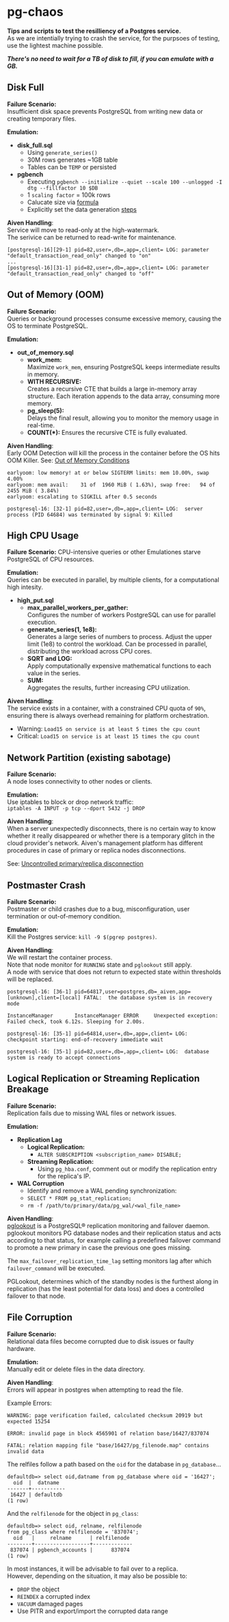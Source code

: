# pg-chaos

**Tips and scripts to test the resilliency of a Postgres service.**<br>
As we are intentially trying to crash the service, for the purpsoes of testing, use the lightest machine possible. 

***There's no need to wait for a TB of disk to fill, if you can emulate with a GB.***

## Disk Full
**Failure Scenario:**<br>
Insufficient disk space prevents PostgreSQL from writing new data or creating temporary files.

**Emulation:** 
* **disk_full.sql**
  * Using `generate_series()`
  * 30M rows generates ~1GB table
  * Tables can be `TEMP` or persisted
* **pgbench**
  * Executing `pgbench --initialize --quiet --scale 100 --unlogged -I dtg --fillfactor 10 $DB`
  * 1 `scaling factor` = 100k rows
  * Calucate size via [formula](https://www.cybertec-postgresql.com/en/a-formula-to-calculate-pgbench-scaling-factor-for-target-db-size/)
  * Explicitly set the data generation [steps](https://www.postgresql.org/docs/current/pgbench.html#PGBENCH-INIT-OPTIONS)

**Aiven Handling**:<br>
Service will move to read-only at the high-watermark.<br>
The serivice can be returned to read-write for maintenance. 

```
[postgresql-16][29-1] pid=82,user=,db=,app=,client= LOG: parameter "default_transaction_read_only" changed to "on"
...
[postgresql-16][31-1] pid=82,user=,db=,app=,client= LOG: parameter "default_transaction_read_only" changed to "off"
```


## Out of Memory (OOM)
**Failure Scenario:**<br>
Queries or background processes consume excessive memory, causing the OS to terminate PostgreSQL.

**Emulation:**<br>
* **out_of_memory.sql**<br>
  * **work_mem:**<br>
  Maximize `work_mem`, ensuring PostgreSQL keeps intermediate results in memory.
  * **WITH RECURSIVE:**<br>
  Creates a recursive CTE that builds a large in-memory array structure.
  Each iteration appends to the data array, consuming more memory.
  * **pg_sleep(5):**<br>
  Delays the final result, allowing you to monitor the memory usage in real-time.
  * **COUNT(*):**
  Ensures the recursive CTE is fully evaluated.

**Aiven Handling**:<br>
Early OOM Detection will kill the process in the container before the OS hits OOM Killer. See: [Out of Memory Conditions](https://github.com/aiven/aiven-docs/blob/main/docs/platform/concepts/out-of-memory-conditions.md)

```
earlyoom: low memory! at or below SIGTERM limits: mem 10.00%, swap  4.00%                                  
earlyoom: mem avail:    31 of  1960 MiB ( 1.63%), swap free:   94 of 2455 MiB ( 3.84%)
earlyoom: escalating to SIGKILL after 0.5 seconds

postgresql-16: [32-1] pid=82,user=,db=,app=,client= LOG:  server process (PID 64684) was terminated by signal 9: Killed
```

## High CPU Usage
**Failure Scenario:** CPU-intensive queries or other Emulationes starve PostgreSQL of CPU resources.

**Emulation:** <br>
Queries can be executed in parallel, by multiple clients, for a computational high intesity.

* **high_put.sql**
  * **max_parallel_workers_per_gather:**<br>
  Configures the number of workers PostgreSQL can use for parallel execution.
  * **generate_series(1, 1e8):**<br>
  Generates a large series of numbers to process.
  Adjust the upper limit (1e8) to control the workload.
  Can be processed in parallel, distributing the workload across CPU cores.
  * **SQRT and LOG:**<br>
  Apply computationally expensive mathematical functions to each value in the series.
  * **SUM:**<br>
  Aggregates the results, further increasing CPU utilization.

**Aiven Handling**:<br>
The service exists in a container, with a constrained CPU quota of `90%`, ensuring there is always overhead remaining for platform orchestration. 

* Warning: `Load15 on service is at least 5 times the cpu count`
* Critical: `Load15 on service is at least 15 times the cpu count`

## Network Partition (existing sabotage)
**Failure Scenario:**<br>
A node loses connectivity to other nodes or clients.

**Emulation:**<br>
Use iptables to block or drop network traffic:<br>
`iptables -A INPUT -p tcp --dport 5432 -j DROP`

**Aiven Handling**:<br>
When a server unexpectedly disconnects, there is no certain way to know whether it really disappeared or whether there is a temporary glitch in the cloud provider's network. Aiven's management platform has different procedures in case of primary or replica nodes disconnections.

See: [Uncontrolled primary/replica disconnection](https://github.com/aiven/aiven-docs/blob/main/docs/products/postgresql/concepts/upgrade-failover.md?plain=1#L26)


## Postmaster Crash
**Failure Scenario:**<br>
Postmaster or child crashes due to a bug, misconfiguration, user termination or out-of-memory condition.

**Emulation:**<br>
Kill the Postgres service: `kill -9 $(pgrep postgres)`.<br>

**Aiven Handling**:<br>
We will restart the container process.<br>
Note that node monitor for `RUNNING` state and `pglookout` still apply.<br>
A node with service that does not return to expected state within thresholds will be replaced. 

```
postgresql-16: [36-1] pid=64817,user=postgres,db=_aiven,app=[unknown],client=[local] FATAL:  the database system is in recovery mode

InstanceManager       InstanceManager ERROR     Unexpected exception: Failed check, took 6.12s. Sleeping for 2.00s.

postgresql-16: [35-1] pid=64814,user=,db=,app=,client= LOG:  checkpoint starting: end-of-recovery immediate wait

postgresql-16: [35-1] pid=82,user=,db=,app=,client= LOG:  database system is ready to accept connections
```

## Logical Replication or Streaming Replication Breakage

**Failure Scenario:**<br>
Replication fails due to missing WAL files or network issues.

**Emulation:**<br>
* **Replication Lag**
  * **Logical Replication:**<br>
    * `ALTER SUBSCRIPTION <subscription_name> DISABLE;`
  * **Streaming Replication:**<br>
    * Using `pg_hba.conf`, comment out or modify the replication entry for the replica's IP.
* **WAL Corruption**
  * Identify and remove a WAL pending synchronization:
  * `SELECT * FROM pg_stat_replication;`
  * `rm -f /path/to/primary/data/pg_wal/<wal_file_name>`  

**Aiven Handling**:<br>
[pglookout](https://github.com/Aiven-Open/pglookout) is a PostgreSQL® replication monitoring and failover daemon. pglookout monitors PG database nodes and their replication status and acts according to that status, for example calling a predefined failover command to promote a new primary in case the previous one goes missing.<br>

The `max_failover_replication_time_lag` setting monitors lag after which `failover_command` will be executed.<br>

PGLookout, determines which of the standby nodes is the furthest along in replication (has the least potential for data loss) and does a controlled failover to that node.

## File Corruption
**Failure Scenario:**<br>
Relational data files become corrupted due to disk issues or faulty hardware.

**Emulation:**<br>
Manually edit or delete files in the data directory.

**Aiven Handling**:<br>
Errors will appear in postgres when attempting to read the file.

Example Errors:
```
WARNING: page verification failed, calculated checksum 20919 but expected 15254

ERROR: invalid page in block 4565901 of relation base/16427/837074

FATAL: relation mapping file "base/16427/pg_filenode.map" contains invalid data
```

The relfiles follow a path based on the `oid` for the database in `pg_database`...

```
defaultdb=> select oid,datname from pg_database where oid = '16427';
  oid  |  datname
-------+-----------
 16427 | defaultdb
(1 row)
```

And the `relfilenode` for the object in `pg_class`:

```
defaultdb=> select oid, relname, relfilenode
from pg_class where relfilenode = '837074';
  oid   |     relname      | relfilenode
--------+------------------+-------------
 837074 | pgbench_accounts |      837074
(1 row)
```

In most instances, it will be advisable to fail over to a replica.<br>
However, depending on the situation, it may also be possible to:
* `DROP` the object
* `REINDEX` a corrupted index
* `VACUUM` damaged pages
* Use PITR and export/import the corrupted data range
